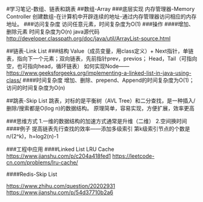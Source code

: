 #学习笔记-数组、链表和跳表
##数组-Array
###底层实现
内存管理器-Memory Controller
创建数组-在计算机中开辟连续的地址-通过内存管理器访问相应的内存地址。
###访问复杂度
访问任意元素，时间复杂度为O(1)
###操作
####增加、删除元素
时间复杂度为O(n)
java源代码
http://developer.classpath.org/doc/java/util/ArrayList-source.html

##链表-Link List
###结构
Value（成员变量，用class定义）+ 
Next指针，单链表，指向下一个元素；双向链表，先前指针prev，previos；
Head，Tail（可指向空，也可指向head，循环链表）
如何实现Node——
https://www.geeksforgeeks.org/implementing-a-linked-list-in-java-using-class/
####时间复杂度
增加、删除、prepend、Append的时间复杂度为O(1)；
访问的时间复杂度为O(n)

##跳表-Skip List
跳表，对标的是平衡树（AVL Tree）和二分查找，是一种插入/删除/搜索都是O(log n)的数据结构。
原理简单，容易实现，方便扩展，效率更高

###思维方式
1.一维的数据结构的加速方式通常是升维（二维）
2.空间换时间
####例子
提高链表先行查找的效率——添加多级索引
第k级索引节点的个数是n/(2^k)，h=log2(n)-1

###工程中应用
####Linked List
LRU Cache
https://www.jianshu.com/p/c204a418fed1
https://leetcode-cn.com/problems/lru-cache/

####Redis-Skip List

https://www.zhihu.com/question/20202931
https://www.jianshu.com/p/54d37710b2a6